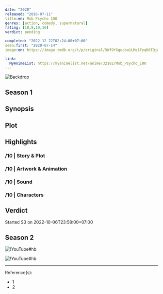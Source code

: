 ```yaml
---
date: "2020"
released: "2016-07-11"
title:en: Mob Psycho 100
genres: [action, comedy, supernatural]
rating: [10,9,10,10]
verdict: pending

completed: "2022-12-22T02:24:00+07:00"
seen:first: "2020-07-14"
image:en: https://image.tmdb.org/t/p/original/5Wf9Y6gucbu1LMe1FyqD8TQjaNM.jpg

link:
  MyAnimeList: https://myanimelist.net/anime/32182/Mob_Psycho_100
---
```


![Backdrop]()

<!-- SEASON DIVIDER -->
## Season 1

## Synopsis

## Plot

## Highlights

### /10 | Story & Plot

### /10 | Artwork & Animation

### /10 | Sound

### /10 | Characters

## Verdict

Started S3 on 2022-10-06T23:58:00+07:00

<!-- SPOILERS -->

<!-- SEASON DIVIDER -->
## Season 2

<!-- SPOILERS -->

![!YouTube#hb](psQY-6KjyIA "Mob Psycho 100 II OP Breakdown")

<!-- CLOSING -->

![!YouTube#hb](k-DyIWF0h-8 "Mob Psycho 100 - Favorite Anime")

---
Reference(s):

- 1
- 2
